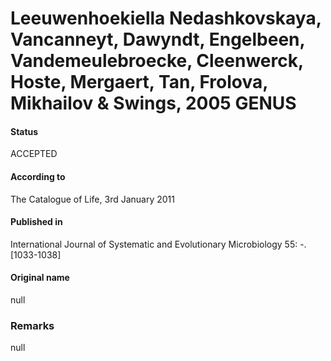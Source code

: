 Leeuwenhoekiella Nedashkovskaya, Vancanneyt, Dawyndt, Engelbeen, Vandemeulebroecke, Cleenwerck, Hoste, Mergaert, Tan, Frolova, Mikhailov & Swings, 2005 GENUS
=======

#### Status
ACCEPTED

#### According to
The Catalogue of Life, 3rd January 2011

#### Published in
International Journal of Systematic and Evolutionary Microbiology 55: -. [1033-1038]

#### Original name
null

### Remarks
null